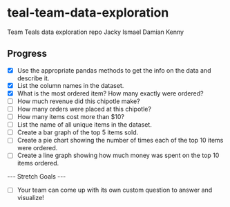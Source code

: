# teal-team-data-exploration
Team Teals data exploration repo
Jacky
Ismael
Damian
Kenny
## Progress

- [x] Use the appropriate pandas methods to get the info on the data and describe it.
- [x] List the column names in the dataset.
- [x] What is the most ordered item? How many exactly were ordered?
- [ ] How much revenue did this chipotle make?
- [ ] How many orders were placed at this chipotle?
- [ ] How many items cost more than $10?
- [ ] List the name of all unique items in the dataset.
- [ ] Create a bar graph of the top 5 items sold.
- [ ] Create a pie chart showing the number of times each of the top 10 items were ordered.
- [ ] Create a line graph showing how much money was spent on the top 10 items ordered.

--- Stretch Goals ---

- [ ] Your team can come up with its own custom question to answer and visualize!

